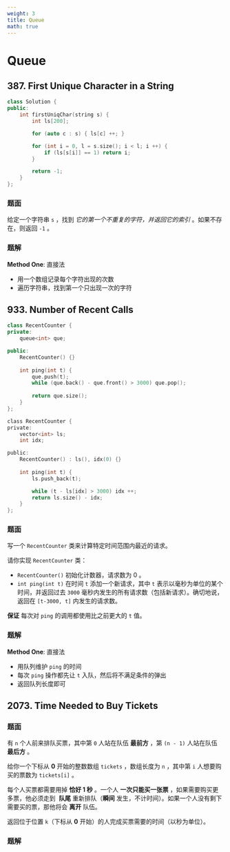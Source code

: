 ```yaml
---
weight: 3
title: Queue
math: true
---
```


# Queue

## 387. First Unique Character in a String

```cpp
class Solution {
public:
    int firstUniqChar(string s) {
        int ls[200];

        for (auto c : s) { ls[c] ++; }

        for (int i = 0, l = s.size(); i < l; i ++) {
            if (ls[s[i]] == 1) return i;
        }

        return -1;
    }
};
```

### 题面

给定一个字符串 `s` ，找到 _它的第一个不重复的字符，并返回它的索引_ 。如果不存在，则返回 `-1` 。

### 题解

**Method One**: 直接法

- 用一个数组记录每个字符出现的次数
- 遍历字符串，找到第一个只出现一次的字符

## 933. Number of Recent Calls

```cpp
class RecentCounter {
private:
    queue<int> que;

public:
    RecentCounter() {}
    
    int ping(int t) {
        que.push(t);
        while (que.back() - que.front() > 3000) que.pop();
        
        return que.size();
    }
};
```

```c
class RecentCounter {
private:
    vector<int> ls;
    int idx;

public:
    RecentCounter() : ls(), idx(0) {}
    
    int ping(int t) {
        ls.push_back(t);

        while (t - ls[idx] > 3000) idx ++;
        return ls.size() - idx;
    }
};
```

### 题面

写一个 `RecentCounter` 类来计算特定时间范围内最近的请求。

请你实现 `RecentCounter` 类：

-   `RecentCounter()` 初始化计数器，请求数为 0 。
-   `int ping(int t)` 在时间 `t` 添加一个新请求，其中 `t` 表示以毫秒为单位的某个时间，并返回过去 `3000` 毫秒内发生的所有请求数（包括新请求）。确切地说，返回在 `[t-3000, t]` 内发生的请求数。

**保证** 每次对 `ping` 的调用都使用比之前更大的 `t` 值。

### 题解

**Method One**: 直接法

- 用队列维护 `ping` 的时间
- 每次 `ping` 操作都先让 `t` 入队，然后将不满足条件的弹出
- 返回队列长度即可

## 2073. Time Needed to Buy Tickets



### 题面

有 `n` 个人前来排队买票，其中第 `0` 人站在队伍 **最前方** ，第 `(n - 1)` 人站在队伍 **最后方** 。

给你一个下标从 **0** 开始的整数数组 `tickets` ，数组长度为 `n` ，其中第 `i` 人想要购买的票数为 `tickets[i]` 。

每个人买票都需要用掉 **恰好 1 秒** 。一个人 **一次只能买一张票** ，如果需要购买更多票，他必须走到  **队尾** 重新排队（**瞬间** 发生，不计时间）。如果一个人没有剩下需要买的票，那他将会 **离开** 队伍。

返回位于位置 `k`（下标从 **0** 开始）的人完成买票需要的时间（以秒为单位）。

### 题解

